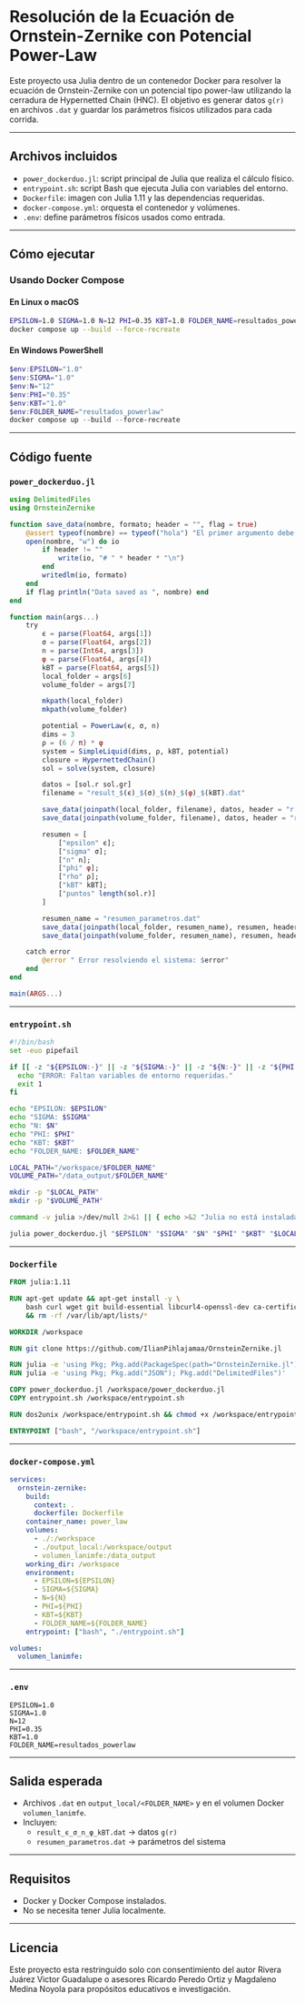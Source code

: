 # Resolución de la Ecuación de Ornstein-Zernike con Potencial Power-Law

Este proyecto usa Julia dentro de un contenedor Docker para resolver la ecuación de Ornstein-Zernike con un potencial tipo power-law utilizando la cerradura de Hypernetted Chain (HNC). El objetivo es generar datos `g(r)` en archivos `.dat` y guardar los parámetros físicos utilizados para cada corrida.

---

##  Archivos incluidos

- `power_dockerduo.jl`: script principal de Julia que realiza el cálculo físico.
- `entrypoint.sh`: script Bash que ejecuta Julia con variables del entorno.
- `Dockerfile`: imagen con Julia 1.11 y las dependencias requeridas.
- `docker-compose.yml`: orquesta el contenedor y volúmenes.
- `.env`: define parámetros físicos usados como entrada.

---

##  Cómo ejecutar

### Usando Docker Compose

#### En Linux o macOS

```bash
EPSILON=1.0 SIGMA=1.0 N=12 PHI=0.35 KBT=1.0 FOLDER_NAME=resultados_powerlaw \
docker compose up --build --force-recreate
```

#### En Windows PowerShell

```powershell
$env:EPSILON="1.0"
$env:SIGMA="1.0"
$env:N="12"
$env:PHI="0.35"
$env:KBT="1.0"
$env:FOLDER_NAME="resultados_powerlaw"
docker compose up --build --force-recreate
```

---

## Código fuente

### `power_dockerduo.jl`

```julia
using DelimitedFiles
using OrnsteinZernike

function save_data(nombre, formato; header = "", flag = true)
    @assert typeof(nombre) == typeof("hola") "El primer argumento debe ser texto"
    open(nombre, "w") do io
        if header != ""
            write(io, "# " * header * "\n")
        end
        writedlm(io, formato)
    end
    if flag println("Data saved as ", nombre) end
end

function main(args...)
    try
        ϵ = parse(Float64, args[1])
        σ = parse(Float64, args[2])
        n = parse(Int64, args[3])
        φ = parse(Float64, args[4])
        kBT = parse(Float64, args[5])
        local_folder = args[6]
        volume_folder = args[7]

        mkpath(local_folder)
        mkpath(volume_folder)

        potential = PowerLaw(ϵ, σ, n)
        dims = 3
        ρ = (6 / π) * φ
        system = SimpleLiquid(dims, ρ, kBT, potential)
        closure = HypernettedChain()
        sol = solve(system, closure)

        datos = [sol.r sol.gr]
        filename = "result_$(ϵ)_$(σ)_$(n)_$(φ)_$(kBT).dat"

        save_data(joinpath(local_folder, filename), datos, header = "r g(r)")
        save_data(joinpath(volume_folder, filename), datos, header = "r g(r)")

        resumen = [
            ["epsilon" ϵ];
            ["sigma" σ];
            ["n" n];
            ["phi" φ];
            ["rho" ρ];
            ["kBT" kBT];
            ["puntos" length(sol.r)]
        ]

        resumen_name = "resumen_parametros.dat"
        save_data(joinpath(local_folder, resumen_name), resumen, header = "Parámetro Valor")
        save_data(joinpath(volume_folder, resumen_name), resumen, header = "Parámetro Valor")

    catch error
        @error " Error resolviendo el sistema: $error"
    end
end

main(ARGS...)
```

---

### `entrypoint.sh`

```bash
#!/bin/bash
set -euo pipefail

if [[ -z "${EPSILON:-}" || -z "${SIGMA:-}" || -z "${N:-}" || -z "${PHI:-}" || -z "${KBT:-}" || -z "${FOLDER_NAME:-}" ]]; then
  echo "ERROR: Faltan variables de entorno requeridas."
  exit 1
fi

echo "EPSILON: $EPSILON"
echo "SIGMA: $SIGMA"
echo "N: $N"
echo "PHI: $PHI"
echo "KBT: $KBT"
echo "FOLDER_NAME: $FOLDER_NAME"

LOCAL_PATH="/workspace/$FOLDER_NAME"
VOLUME_PATH="/data_output/$FOLDER_NAME"

mkdir -p "$LOCAL_PATH"
mkdir -p "$VOLUME_PATH"

command -v julia >/dev/null 2>&1 || { echo >&2 "Julia no está instalada."; exit 1; }

julia power_dockerduo.jl "$EPSILON" "$SIGMA" "$N" "$PHI" "$KBT" "$LOCAL_PATH" "$VOLUME_PATH"
```

---

### `Dockerfile`

```dockerfile
FROM julia:1.11

RUN apt-get update && apt-get install -y \
    bash curl wget git build-essential libcurl4-openssl-dev ca-certificates dos2unix \
    && rm -rf /var/lib/apt/lists/*

WORKDIR /workspace

RUN git clone https://github.com/IlianPihlajamaa/OrnsteinZernike.jl

RUN julia -e 'using Pkg; Pkg.add(PackageSpec(path="OrnsteinZernike.jl")); Pkg.instantiate()'
RUN julia -e 'using Pkg; Pkg.add("JSON"); Pkg.add("DelimitedFiles")'

COPY power_dockerduo.jl /workspace/power_dockerduo.jl
COPY entrypoint.sh /workspace/entrypoint.sh

RUN dos2unix /workspace/entrypoint.sh && chmod +x /workspace/entrypoint.sh

ENTRYPOINT ["bash", "/workspace/entrypoint.sh"]
```

---

### `docker-compose.yml`

```yaml
services:
  ornstein-zernike:
    build:
      context: .
      dockerfile: Dockerfile
    container_name: power_law
    volumes:
      - ./:/workspace
      - ./output_local:/workspace/output
      - volumen_lanimfe:/data_output
    working_dir: /workspace
    environment:
      - EPSILON=${EPSILON}
      - SIGMA=${SIGMA}
      - N=${N}
      - PHI=${PHI}
      - KBT=${KBT}
      - FOLDER_NAME=${FOLDER_NAME}
    entrypoint: ["bash", "./entrypoint.sh"]

volumes:
  volumen_lanimfe:
```

---

### `.env`

```env
EPSILON=1.0
SIGMA=1.0
N=12
PHI=0.35
KBT=1.0
FOLDER_NAME=resultados_powerlaw
```

---

##  Salida esperada

- Archivos `.dat` en `output_local/<FOLDER_NAME>` y en el volumen Docker `volumen_lanimfe`.
- Incluyen:
  - `result_ϵ_σ_n_φ_kBT.dat` → datos `g(r)`
  - `resumen_parametros.dat` → parámetros del sistema

---

##  Requisitos

- Docker y Docker Compose instalados.
- No se necesita tener Julia localmente.

---

##  Licencia

Este proyecto esta restringuido solo con consentimiento del autor  Rivera Juárez Victor Guadalupe o asesores Ricardo Peredo Ortiz y Magdaleno Medina Noyola para propósitos educativos e investigación.
